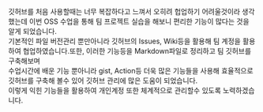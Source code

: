 깃허브를 처음 사용할때는 너무 복잡하다고 느껴서 오히려 헙업하기 어려울것이라 생각했는데 이번 OSS 수업을 통해 팀 프로젝트 실습을 해보니 편리한 기능이 많다는 것을 알게 되었습니다.  
기본적인 파일 버전관리 뿐만아니라 깃허브의 Issues, Wiki등을 활용해 팀 계정을 활용하여 협업하였습니다.또한, 이러한 기능등을 Markdown파일로 정리하고 팀 깃허브를 구축해보며  
수업시간에 배운 기능 뿐아니라 gist, Action등 더욱 많은 기능들을 사용해 효율적으로 깃허브를 구축해 볼수 있어 깃허브 관리에 많은 도움이 되었습니다.  
이렇게 익힌 기능들을 활용하여 개인계정 또한 체계적으로 관리할수 있도록 노력하겠습니다.  
